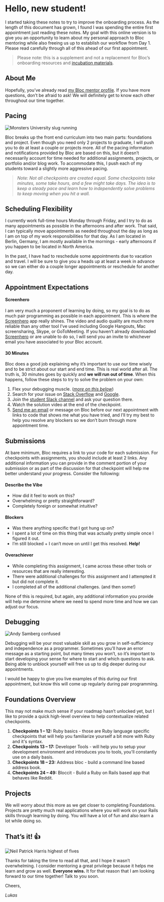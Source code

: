 # Hello, new student!

I started taking these notes to try to improve the onboarding process. As the length of this document has grown, I found I was spending the entire first appointment just reading these notes. My goal with this online version is to give you an opportunity to learn about my personal approach to Bloc mentoring while also freeing us up to establish our workflow from Day 1. Please read carefully through all of this ahead of our first appointment.

> Please note: this is a supplement and not a replacement for Bloc’s onboarding resources and [incubation materials](https://www.bloc.io/resources/frontend-prework).

## About Me

Hopefully, you’ve already read [my Bloc mentor profile](https://www.bloc.io/mentors/lukas-ingelheim). If you have more questions, don’t be afraid to ask! We will definitely get to know each other throughout our time together.

## Pacing

![Monsters University slug running](http://media.giphy.com/media/1KJPg114jm68U/giphy.gif)

Bloc breaks up the front end curriculum into two main parts: foundations and project. Even though you need only 2 projects to graduate, I will push you to do at least a couple or projects more. All of the pacing information and notifications provided by Bloc are based on this, but it doesn’t necessarily account for time needed for additional assignments, projects, or portfolio and/or blog work. To accommodate this, I push each of my students toward a slightly more aggressive pacing.

> *Note: Not all checkpoints are created equal. Some checkpoints take minutes, some take hours, and a few might take days. The idea is to keep a steady pace and learn how to independently solve problems to keep moving when you hit a wall.*

## Scheduling Flexibility

I currently work full-time hours Monday through Friday, and I try to do as many appointments as possible in the afternoons and after work. That said, I can typically move appointments as needed throughout the day as long as I am on top of my work responsibilities for that day. As I am located in Berlin, Germany, I am mostly available in the mornings - early afternoons if you happen to be located in North America.

In the past, I have had to reschedule some appointments due to vacation and travel. I will be sure to give you a heads up at least a week in advance so we can either do a couple longer appointments or reschedule for another day.

## Appointment Expectations

#### Screenhero

I am very much a proponent of learning by doing, so my goal is to do as much pair programming as possible in each appointment. This is where the [Screenhero](https://screenhero.com) app really shines. The video and audio quality are much more reliable than any other tool I’ve used including Google Hangouts, Mac screensharing, Skype, or GoToMeeting. If you haven’t already downloaded [Screenhero](https://screenhero.com) or are unable to do so, I will send you an invite to whichever email you have associated to your Bloc account.

#### 30 Minutes

Bloc does a good job explaining why it’s important to use our time wisely and to be strict about our start and end time. This is real world after all. The truth is, 30 minutes goes by quickly and **we will run out of time**. When this happens, follow these steps to try to solve the problem on your own:

1. Flex your debugging muscle. (_[more on this below](#debugging)_)
2. Search for your issue on [Stack Overflow](https://blog.bloc.io/using-stack-overflow-like-pro) and [Google](https://google.com).
3. Join the [student Slack channel](https://bloc-students.slack.com) and ask your question there.
4. Watch the solution video at the end of the checkpoint.
5. [Send me an email](lukas.ingelheim@gmail.com) or message on Bloc before our next appointment with links to code that shows me what you have tried, and I’ll try my best to help you resolve any blockers so we don’t burn through more appointment time.

## Submissions

At bare minimum, Bloc requires a link to your code for each submission. For checkpoints with assignments, you should include at least 2 links. Any additional information you can provide in the comment portion of your submission or as part of the discussion for that checkpoint will help me better understand your progress. Consider the following:

#### Describe the Vibe

- How did it feel to work on this?
- Overwhelming or pretty straightforward?
- Completely foreign or somewhat intuitive?

#### Blockers

- Was there anything specific that I got hung up on?
- I spent a lot of time on this thing that was actually pretty simple once I figured it out.
- I’m still blocked + I can’t move on until I get this resolved. **Help!**

#### Overachiever

- While completing this assignment, I came across these other tools or resources that are really interesting.
- There were additional challenges for this assignment and I attempted it but did not complete it.
- I completed all of the additional challenges. (and then some!)

None of this is required, but again, any additional information you provide will help me determine where we need to spend more time and how we can adjust our focus.

## Debugging

![Andy Samberg confused](http://i.giphy.com/3oEdvczpwpfwy2aTJK.gif)

Debugging will be your most valuable skill as you grow in self-sufficiency and independence as a programmer. Sometimes you’ll have an error message as a starting point, but many times you won’t, so it’s important to start developing your sense for where to start and which questions to ask. Being able to unblock yourself will free us up to dig deeper during our appointments.

I would be happy to give you live examples of this during our first appointment, but know this will come up regularly during pair programming.

## Foundations Overview

This may not make much sense if your roadmap hasn’t unlocked yet, but I like to provide a quick high-level overview to help contextualize related checkpoints.

1. **Checkpoints 1 – 12:** Ruby basics - those are Ruby language specific checkpoints that will help you familiarize yourself a bit more with Ruby and it's syntax.
2. **Checkpoints 13 – 17:** Developer Tools - will help you to setup your development environment and introduces you to tools, you'll constantly use on a daily basis.
3. **Checkpoints 18 – 23:** Address bloc - build a command line based address book.
4. **Checkpoints 24 – 49:** Bloccit - Build a Ruby on Rails based app that behaves like Reddit.

## Projects

We will worry about this more as we get closer to completing Foundations. Projects are pretty much real applications where you will work on your Rails skills through learning by doing. You will have a lot of fun and also learn a lot while doing so.

## That’s it! :thumbsup:

![Neil Patrick Harris highest of fives](http://i.giphy.com/QN6NnhbgfOpoI.gif)

Thanks for taking the time to read all that, and I hope it wasn’t overwhelming. I consider mentoring a great privilege because it helps me learn and grow as well. **Everyone wins.** It for that reason that I am looking forward to our time together! Talk to you soon.

Cheers,

_Lukas_
